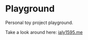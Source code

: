 # Playground

Personal toy project playground.

Take a look around here: [ialy1595.me](http://ialy1595.me/)
